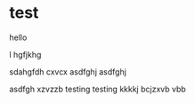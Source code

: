 # test
hello

l hgfjkhg

sdahgfdh
 cxvcx
asdfghj
asdfghj


asdfgh
xzvzzb
testing
testing
kkkkj
bcjzxvb
vbb
